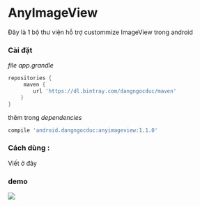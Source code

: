 # AnyImageView
 Đây là 1 bộ thư viện hỗ trợ custommize ImageView trong android   
### Cài đặt  
_file app.grandle_
```groovy 
repositories {
     maven {
        url 'https://dl.bintray.com/dangngocduc/maven'
    }
}

```

thêm trong  _dependencies_
```groovy
compile 'android.dangngocduc:anyimageview:1.1.0'  
```
### Cách dùng :    
Viết ở đây  
### demo  
![](http://voz.vn/wp-content/uploads/2016/02/Samsung-Galaxy-S7-Edge-UX-2-840x561-600x401.jpg)



 
